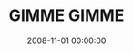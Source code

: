---
layout: series
series: "GIMME GIMME"
permalink: "/gimme-gimme/"
title: GIMME GIMME
date: 2008-11-01 00:00:00
endDate: 2008-11-23 00:00:00
description: "''Gimme. Mine!'' It's something we might hear a two-year-old demand while playing with a friend. Kids often develop a sense of entitlement about things in their world. But we all outgrow that, right? In November, we'll examine how a sense of entitlement can creep in and poison our lives, and how gratitude can provide the antidote."
src: "http://s3.amazonaws.com/crossroads-media/images/legacy/content/GimmeGimme_90x90.gif"
---